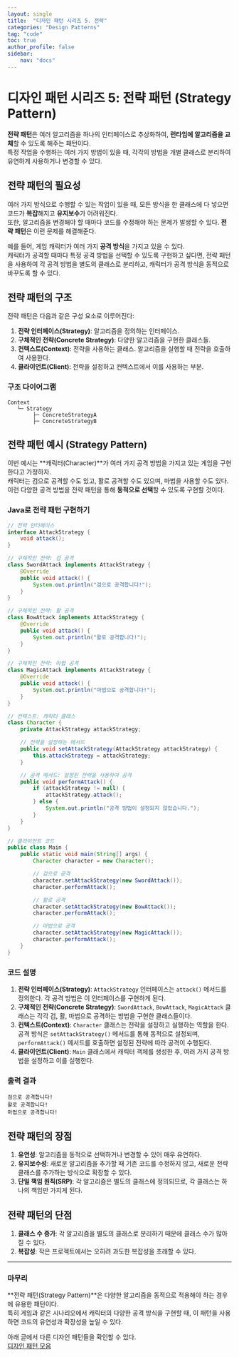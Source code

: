 ```yaml
---
layout: single
title:  "디자인 패턴 시리즈 5. 전략"
categories: "Design Patterns"
tag: "code"
toc: true
author_profile: false
sidebar:
    nav: "docs"
---
```


# 디자인 패턴 시리즈 5: 전략 패턴 (Strategy Pattern)  
**전략 패턴**은 여러 알고리즘을 하나의 인터페이스로 추상화하여, **런타임에 알고리즘을 교체**할 수 있도록 해주는 패턴이다.  
특정 작업을 수행하는 여러 가지 방법이 있을 때, 각각의 방법을 개별 클래스로 분리하여 유연하게 사용하거나 변경할 수 있다.  

## 전략 패턴의 필요성  
여러 가지 방식으로 수행할 수 있는 작업이 있을 때, 모든 방식을 한 클래스에 다 넣으면 코드가 **복잡**해지고 **유지보수**가 어려워진다.  
또한, 알고리즘을 변경해야 할 때마다 코드를 수정해야 하는 문제가 발생할 수 있다. **전략 패턴**은 이런 문제를 해결해준다.  

예를 들어, 게임 캐릭터가 여러 가지 **공격 방식**을 가지고 있을 수 있다.  
캐릭터가 공격할 때마다 특정 공격 방법을 선택할 수 있도록 구현하고 싶다면, 전략 패턴을 사용하여 각 공격 방법을 별도의 클래스로 분리하고, 캐릭터가 공격 방식을 동적으로 바꾸도록 할 수 있다.  

## 전략 패턴의 구조  
전략 패턴은 다음과 같은 구성 요소로 이루어진다:  
1. **전략 인터페이스(Strategy)**: 알고리즘을 정의하는 인터페이스.  
2. **구체적인 전략(Concrete Strategy)**: 다양한 알고리즘을 구현한 클래스들.  
3. **컨텍스트(Context)**: 전략을 사용하는 클래스. 알고리즘을 실행할 때 전략을 호출하여 사용한다.  
4. **클라이언트(Client)**: 전략을 설정하고 컨텍스트에서 이를 사용하는 부분.  

### 구조 다이어그램  
```
Context
   └─ Strategy
        ├─ ConcreteStrategyA
        ├─ ConcreteStrategyB
```  

## 전략 패턴 예시 (Strategy Pattern)  
이번 예시는 **캐릭터(Character)**가 여러 가지 공격 방법을 가지고 있는 게임을 구현한다고 가정하자.  
캐릭터는 검으로 공격할 수도 있고, 활로 공격할 수도 있으며, 마법을 사용할 수도 있다.  
이런 다양한 공격 방법을 전략 패턴을 통해 **동적으로 선택**할 수 있도록 구현할 것이다.  

### Java로 전략 패턴 구현하기  
```java
// 전략 인터페이스
interface AttackStrategy {
    void attack();
}

// 구체적인 전략: 검 공격
class SwordAttack implements AttackStrategy {
    @Override
    public void attack() {
        System.out.println("검으로 공격합니다!");
    }
}

// 구체적인 전략: 활 공격
class BowAttack implements AttackStrategy {
    @Override
    public void attack() {
        System.out.println("활로 공격합니다!");
    }
}

// 구체적인 전략: 마법 공격
class MagicAttack implements AttackStrategy {
    @Override
    public void attack() {
        System.out.println("마법으로 공격합니다!");
    }
}

// 컨텍스트: 캐릭터 클래스
class Character {
    private AttackStrategy attackStrategy;

    // 전략을 설정하는 메서드
    public void setAttackStrategy(AttackStrategy attackStrategy) {
        this.attackStrategy = attackStrategy;
    }

    // 공격 메서드: 설정된 전략을 사용하여 공격
    public void performAttack() {
        if (attackStrategy != null) {
            attackStrategy.attack();
        } else {
            System.out.println("공격 방법이 설정되지 않았습니다.");
        }
    }
}

// 클라이언트 코드
public class Main {
    public static void main(String[] args) {
        Character character = new Character();

        // 검으로 공격
        character.setAttackStrategy(new SwordAttack());
        character.performAttack();

        // 활로 공격
        character.setAttackStrategy(new BowAttack());
        character.performAttack();

        // 마법으로 공격
        character.setAttackStrategy(new MagicAttack());
        character.performAttack();
    }
}
```  

### 코드 설명  
1. **전략 인터페이스(Strategy)**: `AttackStrategy` 인터페이스는 `attack()` 메서드를 정의한다. 각 공격 방법은 이 인터페이스를 구현하게 된다.  
2. **구체적인 전략(Concrete Strategy)**: `SwordAttack`, `BowAttack`, `MagicAttack` 클래스는 각각 검, 활, 마법으로 공격하는 방법을 구현한 클래스들이다.  
3. **컨텍스트(Context)**: `Character` 클래스는 전략을 설정하고 실행하는 역할을 한다. 공격 방식은 `setAttackStrategy()` 메서드를 통해 동적으로 설정되며, `performAttack()` 메서드를 호출하면 설정된 전략에 따라 공격이 수행된다.  
4. **클라이언트(Client)**: `Main` 클래스에서 캐릭터 객체를 생성한 후, 여러 가지 공격 방법을 설정하고 이를 실행한다.  

### 출력 결과  
```
검으로 공격합니다!
활로 공격합니다!
마법으로 공격합니다!
```  

## 전략 패턴의 장점  
1. **유연성**: 알고리즘을 동적으로 선택하거나 변경할 수 있어 매우 유연하다.  
2. **유지보수성**: 새로운 알고리즘을 추가할 때 기존 코드를 수정하지 않고, 새로운 전략 클래스를 추가하는 방식으로 확장할 수 있다.  
3. **단일 책임 원칙(SRP)**: 각 알고리즘은 별도의 클래스에 정의되므로, 각 클래스는 하나의 책임만 가지게 된다.  

## 전략 패턴의 단점  
1. **클래스 수 증가**: 각 알고리즘을 별도의 클래스로 분리하기 때문에 클래스 수가 많아질 수 있다.  
2. **복잡성**: 작은 프로젝트에서는 오히려 과도한 복잡성을 초래할 수 있다.  

---

### 마무리  
**전략 패턴(Strategy Pattern)**은 다양한 알고리즘을 동적으로 적용해야 하는 경우에 유용한 패턴이다.  
특히 게임과 같은 시나리오에서 캐릭터의 다양한 공격 방식을 구현할 때, 이 패턴을 사용하면 코드의 유연성과 확장성을 높일 수 있다.  

아래 글에서 다른 디자인 패턴들을 확인할 수 있다.  
[디자인 패턴 모음](https://gihak111.github.io/design/patterns/2024/11/05/Types_Of_Design_Patterns_upload.html)  